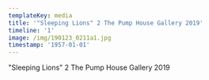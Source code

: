 ```yaml
---
templateKey: media
title: '"Sleeping Lions" 2 The Pump House Gallery 2019'
timeline: '1'
image: /img/190123_0211a1.jpg
timestamp: '1957-01-01'
---
```

"Sleeping Lions" 2 The Pump House Gallery 2019
